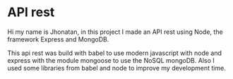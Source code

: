 # API rest
Hi my name is Jhonatan, in this project I made an API rest using Node, the framework Express and MongoDB.

This api rest was build with babel to use modern javascript with node and express with the module mongoose to
use the NoSQL mongoDB. Also I used some libraries from babel and node to improve my development time.
